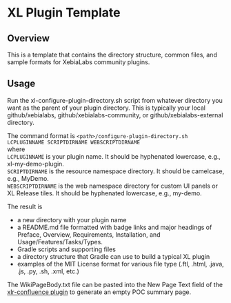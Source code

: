 # XL Plugin Template

## Overview

This is a template that contains the directory structure, common files, and sample formats for XebiaLabs community plugins.

## Usage

Run the xl-configure-plugin-directory.sh script from whatever directory you want as the parent of your plugin directory.  This is typically your local github/xebialabs, github/xebialabs-community, or github/xebialabs-external directory.

The command format is `<path>/configure-plugin-directory.sh LCPLUGINNAME SCRIPTDIRNAME WEBSCRIPTDIRNAME`  
where  
`LCPLUGINNAME` is your plugin name.  It should be hyphenated lowercase, e.g., xl-my-demo-plugin.  
`SCRIPTDIRNAME` is the resource namespace directory.  It should be camelcase, e.g., MyDemo.  
`WEBSCRIPTDIRNAME` is the web namespace directory for custom UI panels or XL Release tiles.  It should be hyphenated lowercase, e.g., my-demo.

The result is

* a new directory with your plugin name
* a README.md file formatted with badge links and major headings of Preface, Overview, Requirements, Installation, and Usage/Features/Tasks/Types.
* Gradle scripts and supporting files
* a directory structure that Gradle can use to build a typical XL plugin
* examples of the MIT License format for various file type (.ftl, .html, .java, .js, .py, .sh, .xml, etc.)

The WikiPageBody.txt file can be pasted into the New Page Text field of the [xlr-confluence plugin](https://github.com/xebialabs-community/xlr-confluence-plugin) to generate an empty POC summary page.


